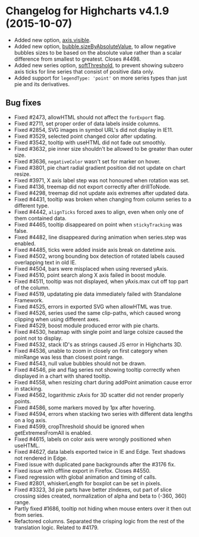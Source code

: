 # Changelog for Highcharts v4.1.9 (2015-10-07)
        
- Added new option, [axis.visible](http://api.highcharts.com/highcharts#xAxis.visible).
- Added new option, [bubble.sizeByAbsoluteValue](http://api.highcharts.com/highcharts#plotOptions.bubble.sizeByAbsoluteValue), to allow negative bubbles sizes to be based on the absolute value rather than a scalar difference from smallest to greatest. Closes #4498.
- Added new series option, [softThreshold](http://api.highcharts.com/highcharts#plotOptions.series.softThreshold), to prevent showing subzero axis ticks for line series that consist of positive data only.
- Added support for `legendType: 'point'` on more series types than just pie and its derivatives.

## Bug fixes
- Fixed #2473, allowHTML should not affect the `forExport` flag.
- Fixed #2711, set proper order of data labels inside columns.
- Fixed #2854, SVG images in symbol URL's did not display in IE11.
- Fixed #3529, selected point changed color after updating.
- Fixed #3542, tooltip with useHTML did not fade out smoothly.
- Fixed #3632, pie inner size shouldn't be allowed to be greater than outer size.
- Fixed #3636, `negativeColor` wasn't set for marker on hover.
- Fixed #3801, pie chart radial gradient position did not update on chart resize.
- Fixed #3971, X axis label step was not honoured when rotation was set.
- Fixed #4136, treemap did not export correctly after drillToNode.
- Fixed #4298, treemap did not update axis extremes after updated data.
- Fixed #4431, tooltip was broken when changing from column series to a different type.
- Fixed #4442, `alignTicks` forced axes to align, even when only one of them contained data.
- Fixed #4465, tooltip disappeared on point when `stickyTracking` was false.
- Fixed #4482, line disappeared during animation when series.step was enabled.
- Fixed #4485, ticks were added inside axis break on datetime axis.
- Fixed #4502, wrong bounding box detection of rotated labels caused overlapping text in old IE.
- Fixed #4504, bars were misplaced when using reversed yAxis.
- Fixed #4510, point search along X axis failed in boost module.
- Fixed #4511, tooltip was not displayed, when yAxis.max cut off top part of the column.
- Fixed #4519, updatating pie data immediately failed with Standalone Framework.
- Fixed #4525, errors in exported SVG when allowHTML was true.
- Fixed #4526, series used the same clip-paths, which caused wrong clipping when using different axes.
- Fixed #4529, boost module produced error with pie charts.
- Fixed #4530, heatmap with single point and large colsize caused the point not to display.
- Fixed #4532, stack ID's as strings caused JS error in Highcharts 3D.
- Fixed #4536, unable to zoom in closely on first category when minRange was less than closest point range.
- Fixed #4543, null value bubbles should not be drawn.
- Fixed #4546, pie and flag series not showing tooltip correctly when displayed in a chart with shared tooltip.
- Fixed #4558, when resizing chart during addPoint animation cause error in stacking.
- Fixed #4562, logarithmic zAxis for 3D scatter did not render properly points.
- Fixed #4586, some markers moved by 1px after hovering.
- Fixed #4594, errors when stacking two series with different data lengths on a log axis.
- Fixed #4599, cropThreshold should be ignored when getExtremesFromAll is enabled.
- Fixed #4615, labels on color axis were wrongly positioned when useHTML.
- Fixed #4627, data labels exported twice in IE and Edge. Text shadows not rendered in Edge.
- Fixed issue with duplicated pane backgrounds after the #3176 fix.
- Fixed issue with offline export in Firefox. Closes #4550.
- Fixed regression with global animation and timing of calls.
- Fixed #2801, whiskerLength for boxplot can be set in pixels.
- Fixed #3323, 3d pie parts have better zIndexes, out part of slice crossing sides created, normalization of alpha and beta to (-360, 360) range.
- Partly fixed #1686, tooltip not hiding when mouse enters over it then out from series.
- Refactored columns. Separated the crisping logic from the rest of the translation logic. Related to #4179.